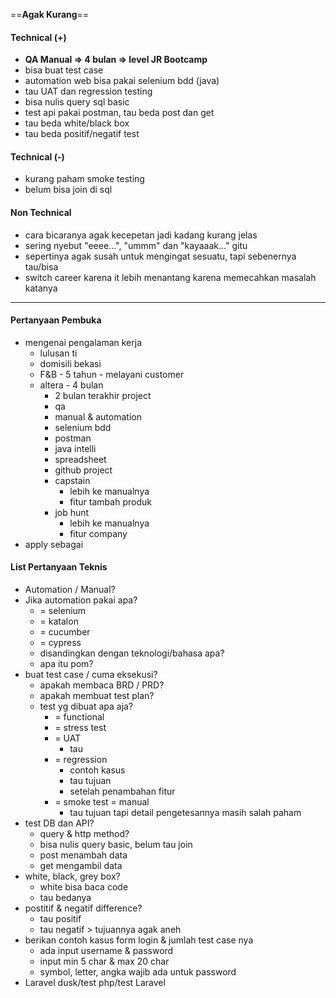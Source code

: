 ==**Agak Kurang**==

#### Technical (+) 

- **QA Manual => 4 bulan => level JR Bootcamp**  
- bisa buat test case
- automation web bisa pakai selenium bdd (java)
- tau UAT dan regression testing
- bisa nulis query sql basic
- test api pakai postman, tau beda post dan get
- tau beda white/black box
- tau beda positif/negatif test

#### Technical (-)  

- kurang paham smoke testing
- belum bisa join di sql

#### Non Technical  

- cara bicaranya agak kecepetan jadi kadang kurang jelas
- sering nyebut "eeee...", "ummm" dan "kayaaak..." gitu
- sepertinya agak susah untuk mengingat sesuatu, tapi sebenernya tau/bisa
- switch career karena it lebih menantang karena memecahkan masalah katanya

---

#### Pertanyaan Pembuka

- mengenai pengalaman kerja  
	- lulusan ti
	- domisili bekasi
	- F&B - 5 tahun - melayani customer
	- altera - 4 bulan
		- 2 bulan terakhir project
		- qa
		- manual & automation
		- selenium bdd
		- postman
		- java intelli
		- spreadsheet
		- github project
		- capstain
			- lebih ke manualnya
			- fitur tambah produk
		- job hunt
			- lebih ke manualnya
			- fitur company
- apply sebagai


#### List Pertanyaan Teknis

- Automation / Manual?  
- Jika automation pakai apa?
	- = selenium
	- = katalon
	- = cucumber
	- = cypress
	- disandingkan dengan teknologi/bahasa apa?
	- apa itu pom?
- buat test case / cuma eksekusi?
	- apakah membaca BRD / PRD?
	- apakah membuat test plan?
	- test yg dibuat apa aja?
		- = functional
		- = stress test
		- = UAT
			- tau
		- = regression
			- contoh kasus
			- tau tujuan
			- setelah penambahan fitur
		- = smoke test = manual
			- tau tujuan tapi detail pengetesannya masih salah paham
- test DB dan API?
	- query & http method?
	- bisa nulis query basic, belum tau join
	- post menambah data
	- get mengambil data
- white, black, grey box?
	- white bisa baca code
	- tau bedanya
- postitif & negatif difference?
	- tau positif
	- tau negatif > tujuannya agak aneh
- berikan contoh kasus form login & jumlah test case nya
	- ada input username & password
	- input min 5 char & max 20 char
	- symbol, letter, angka wajib ada untuk password
- Laravel dusk/test php/test Laravel